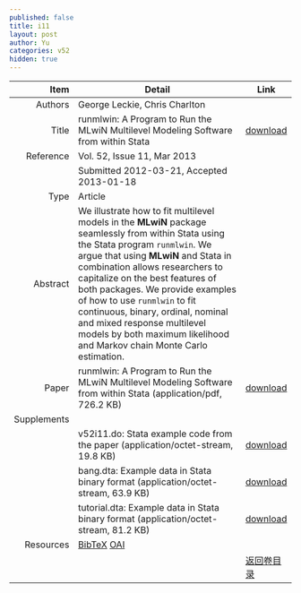 ```yaml
---
published: false
title: i11
layout: post
author: Yu
categories: v52
hidden: true
---
```


| Item | Detail | Link |
|---:|---|---|
| Authors | George Leckie, Chris Charlton| |
| Title |runmlwin: A Program to Run the MLwiN Multilevel Modeling Software from within Stata | [download](http://www.jstatsoft.org/v52/i11/paper) |
| Reference |Vol. 52, Issue 11, Mar 2013 | |
| | Submitted 2012-03-21, Accepted 2013-01-18| | 
| Type | Article| |
| Abstract | We illustrate how to fit multilevel models in the <b>MLwiN</b> package seamlessly from within Stata using the Stata program <code>runmlwin</code>. We argue that using <b>MLwiN</b> and Stata in combination allows researchers to capitalize on the best features of both packages. We provide examples of how to use <code>runmlwin</code> to fit continuous, binary, ordinal, nominal and mixed response multilevel models by both maximum likelihood and Markov chain Monte Carlo estimation.| |
| Paper | runmlwin: A Program to Run the MLwiN Multilevel Modeling Software from within Stata  (application/pdf, 726.2 KB)| [download](http://www.jstatsoft.org/v52/i11/paper) |
| Supplements | | |
| |v52i11.do: Stata example code from the paper  (application/octet-stream, 19.8 KB)|  [download](http://www.jstatsoft.org/v52/i11/supp/1) |
| |bang.dta: Example data in Stata binary format  (application/octet-stream, 63.9 KB)|  [download](http://www.jstatsoft.org/v52/i11/supp/2) |
| |tutorial.dta: Example data in Stata binary format  (application/octet-stream, 81.2 KB)|  [download](http://www.jstatsoft.org/v52/i11/supp/3) |
| Resources | [BibTeX](http://www.jstatsoft.org/v52/i11/bibtex) [OAI](http://www.jstatsoft.org/oai?verb=GetRecord&identifier=oai.jstatsoft/v52/i11&prefix=oai_dc)| |
| |  | [返回卷目录]({{site.baseurl}}/volume/v52.html) |